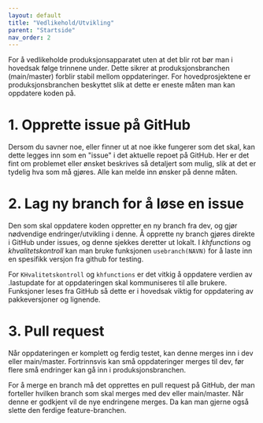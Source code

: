 ```yaml
---
layout: default
title: "Vedlikehold/Utvikling"
parent: "Startside"
nav_order: 2
---
```


For å vedlikeholde produksjonsapparatet uten at det blir rot bør man i hovedsak følge trinnene under. Dette sikrer at produksjonsbranchen (main/master) forblir stabil mellom oppdateringer. For hovedprosjektene er produksjonsbranchen beskyttet slik at dette er eneste måten man kan oppdatere koden på. 

# 1. Opprette issue på GitHub

Dersom du savner noe, eller finner ut at noe ikke fungerer som det skal, kan dette legges inn som en "issue" i det aktuelle repoet på GitHub. Her er det fint om problemet eller ønsket beskrives så detaljert som mulig, slik at det er tydelig hva som må gjøres. Alle kan melde inn ønsker på denne måten. 

# 2. Lag ny branch for å løse en issue

Den som skal oppdatere koden oppretter en ny branch fra dev, og gjør nødvendige endringer/utvikling i denne. Å opprette ny branch gjøres direkte i GitHub under issues, og denne sjekkes deretter ut lokalt. I *khfunctions* og *khvalitetskontroll* kan man bruke funksjonen `usebranch(NAVN)` for å laste inn en spesifikk versjon fra github for testing. 

For `KHvalitetskontroll` og `khfunctions` er det vitkig å oppdatere verdien av .lastupdate for at oppdateringen skal kommuniseres til alle brukere. Funksjoner leses fra GitHub så dette er i hovedsak viktig for oppdatering av pakkeversjoner og lignende. 

# 3. Pull request 

Når oppdateringen er komplett og ferdig testet, kan denne merges inn i dev eller main/master. Fortrinnsvis kan små oppdateringer merges til dev, før flere små endringer kan gå inn i produksjonsbranchen. 

For å merge en branch må det opprettes en pull request på GitHub, der man forteller hvilken branch som skal merges med dev eller main/master. Når denne er godkjent vil de nye endringene merges. Da kan man gjerne også slette den ferdige feature-branchen. 
